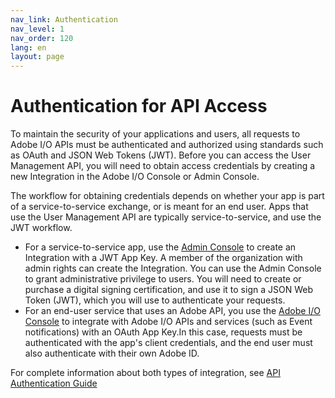 ```yaml
---
nav_link: Authentication
nav_level: 1
nav_order: 120
lang: en
layout: page
---
```


# Authentication for API Access

To maintain the security of your applications and users, all requests to Adobe I/O APIs must be authenticated and authorized using standards such as OAuth and JSON Web Tokens (JWT). Before you can access the User Management API, you will need to obtain access credentials by creating a new Integration in the Adobe I/O Console or Admin Console.

The workflow for obtaining credentials depends on whether your app is part of a service-to-service exchange, or is meant for an end user. Apps that use the User Management API are typically service-to-service, and use the JWT workflow.

* For a service-to-service app, use the [Admin Console](https://www.adobe.io/apis/cloudplatform/console.html) to create an Integration with a JWT App Key. A member of the organization with admin rights can create the Integration. You can use the Admin Console to grant administrative privilege to users.
You will need to create or purchase a digital signing certification, and use it to sign a JSON Web Token (JWT), which you will use to authenticate your requests.
* For an end-user service that uses an Adobe API, you use the [Adobe I/O Console](https://console.adobe.io) to integrate with Adobe I/O APIs and services (such as Event notifications) with an OAuth App Key.In this case, requests must be authenticated with the app's client credentials, and the end user must also authenticate with their own Adobe ID.

For complete information about both types of integration, see [API Authentication Guide](https://www.adobe.io/apis/cloudplatform/console/authentication.html)
